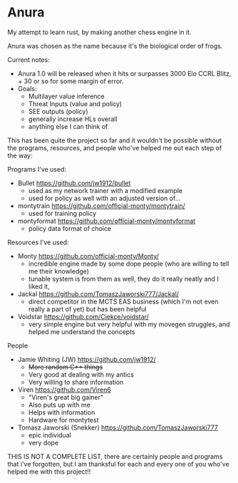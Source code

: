 # Anura

My attempt to learn rust, by making another chess engine in it.

Anura was chosen as the name because it's the biological order of frogs.

Current notes:
- Anura 1.0 will be released when it hits or surpasses 3000 Elo CCRL Blitz, + 30 or so for some margin of error.
- Goals:
    - Multilayer value inference
    - Threat Inputs (value and policy)
    - SEE outputs (policy)
    - generally increase HLs overall
    - anything else I can think of

This has been quite the project so far and it wouldn't be possible without the programs, resources, and people who've helped me out each step of the way:

Programs I've used:
- Bullet https://github.com/jw1912/bullet
    - used as my network trainer with a modified example
    - used for policy as well with an adjusted version of...
- montytrain https://github.com/official-monty/montytrain/
    - used for training policy
- montyformat https://github.com/official-monty/montyformat
    - policy data format of choice

Resources I've used:
- Monty https://github.com/official-monty/Monty/
    - incredible engine made by some dope people (who are willing to tell me their knowledge)
    - tunable system is from them as well, they do it really neatly and I liked it,
- Jackal https://github.com/TomaszJaworski777/Jackal/
    - direct competitor in the MCTS EAS business (which I'm not even really a part of yet) but has been helpful
- Voidstar https://github.com/Ciekce/voidstar/
    - very simple engine but very helpful with my movegen struggles, and helped me understand the concepts

People
- Jamie Whiting (JW) https://github.com/jw1912/
    - ~~More random C++ things~~
    - Very good at dealing with my antics
    - Very willing to share information
- Viren https://github.com/Viren6
    - "Viren's great big gainer"
    - Also puts up with me
    - Helps with information
    - Hardware for montytest
- Tomasz Jaworski (Snekker) https://github.com/TomaszJaworski777
    - epic individual
    - very dope

THIS IS NOT A COMPLETE LIST, there are certainly people and programs that i've forgotten, but I am thanksful for each and every one of you who've helped me with this project!!
